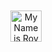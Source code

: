 <!-- "Hero" Header -->
<div align="center">

  <br />
  <br />
  <img height="50" alt="My Name is Roy P A and I like Flutter" src="images/personal_note.svg" />
  <br />
  <br />

</div>







